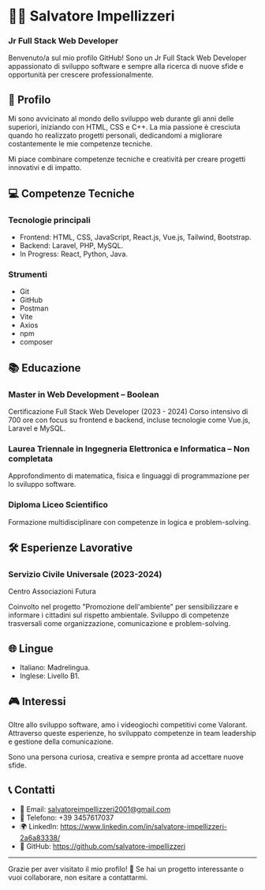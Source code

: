 # 👨‍💻 Salvatore Impellizzeri
### Jr Full Stack Web Developer

Benvenuto/a sul mio profilo GitHub! Sono un Jr Full Stack Web Developer appassionato di sviluppo software e sempre alla ricerca di nuove sfide e opportunità per crescere professionalmente.

## 📝 Profilo
Mi sono avvicinato al mondo dello sviluppo web durante gli anni delle superiori, iniziando con HTML, CSS e C++. La mia passione è cresciuta quando ho realizzato progetti personali, dedicandomi a migliorare costantemente le mie competenze tecniche.

Mi piace combinare competenze tecniche e creatività per creare progetti innovativi e di impatto.

## 💻 Competenze Tecniche
### Tecnologie principali
- Frontend: HTML, CSS, JavaScript, React.js, Vue.js, Tailwind, Bootstrap.
- Backend: Laravel, PHP, MySQL.
- In Progress: React, Python, Java.

### Strumenti
- Git
- GitHub
- Postman
- Vite
- Axios
- npm
- composer

## 📚 Educazione
### Master in Web Development – Boolean
Certificazione Full Stack Web Developer (2023 - 2024)
Corso intensivo di 700 ore con focus su frontend e backend, incluse tecnologie come Vue.js, Laravel e MySQL.

### Laurea Triennale in Ingegneria Elettronica e Informatica – Non completata
Approfondimento di matematica, fisica e linguaggi di programmazione per lo sviluppo software.

### Diploma Liceo Scientifico
Formazione multidisciplinare con competenze in logica e problem-solving.

## 🛠 Esperienze Lavorative
### Servizio Civile Universale (2023-2024)
Centro Associazioni Futura

Coinvolto nel progetto "Promozione dell'ambiente" per sensibilizzare e informare i cittadini sul rispetto ambientale.
Sviluppo di competenze trasversali come organizzazione, comunicazione e problem-solving.

## 🌐 Lingue
- Italiano: Madrelingua.
- Inglese: Livello B1.

## 🎮 Interessi
Oltre allo sviluppo software, amo i videogiochi competitivi come Valorant. Attraverso queste esperienze, ho sviluppato competenze in team leadership e gestione della comunicazione.

Sono una persona curiosa, creativa e sempre pronta ad accettare nuove sfide.

## 📞 Contatti
- 📧 Email: salvatoreimpellizzeri2001@gmail.com
- 📱 Telefono: +39 3457617037
- 🌍 LinkedIn: https://www.linkedin.com/in/salvatore-impellizzeri-2a6a83338/
- 🔗 GitHub: https://github.com/salvatore-impellizzeri
  
---

Grazie per aver visitato il mio profilo! 🚀
Se hai un progetto interessante o vuoi collaborare, non esitare a contattarmi.
